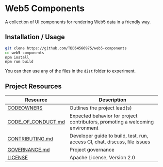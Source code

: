 # Web5 Components

A collection of UI components for rendering Web5 data in a friendly way.

## Installation / Usage

```bash
git clone https://github.com/TBD54566975/web5-components
cd web5-components
npm install
npm run build
```

You can then use any of the files in the `dist` folder to experiment.

## Project Resources

| Resource                                   | Description                                                                    |
| ------------------------------------------ | ------------------------------------------------------------------------------ |
| [CODEOWNERS](./CODEOWNERS)                 | Outlines the project lead(s)                                                   |
| [CODE_OF_CONDUCT.md](./CODE_OF_CONDUCT.md) | Expected behavior for project contributors, promoting a welcoming environment |
| [CONTRIBUTING.md](./CONTRIBUTING.md)       | Developer guide to build, test, run, access CI, chat, discuss, file issues     |
| [GOVERNANCE.md](./GOVERNANCE.md)           | Project governance                                                             |
| [LICENSE](./LICENSE)                       | Apache License, Version 2.0                                                    |
